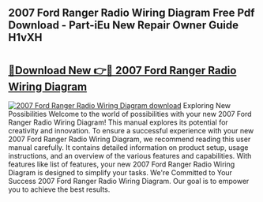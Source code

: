 ## 2007 Ford Ranger Radio Wiring Diagram Free Pdf Download - Part-iEu New Repair Owner Guide H1vXH

# <h2><a href="http://dfhvt2z.blite.top/?on=2007+Ford+Ranger+Radio+Wiring+Diagram">🔗Download New 👉🔴 2007 Ford Ranger Radio Wiring Diagram</a></h2>

[![2007 Ford Ranger Radio Wiring Diagram download](https://i.imgur.com/lujVjoI.png)](http://dfhvt2z.blite.top/?on=2007+Ford+Ranger+Radio+Wiring+Diagram)
Exploring New Possibilities Welcome to the world of possibilities with your new 2007 Ford Ranger Radio Wiring Diagram! This manual explores its potential for creativity and innovation. To ensure a successful experience with your new 2007 Ford Ranger Radio Wiring Diagram, we recommend reading this user manual carefully. It contains detailed information on product setup, usage instructions, and an overview of the various features and capabilities. With features like list of features, your new 2007 Ford Ranger Radio Wiring Diagram is designed to simplify your tasks. We're Committed to Your Success 2007 Ford Ranger Radio Wiring Diagram. Our goal is to empower you to achieve the best results.
